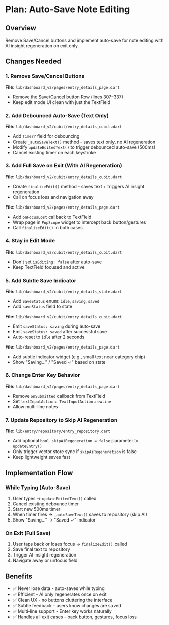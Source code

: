 # Plan: Auto-Save Note Editing

## Overview
Remove Save/Cancel buttons and implement auto-save for note editing with AI insight regeneration on exit only.

## Changes Needed

### 1. Remove Save/Cancel Buttons
**File:** `lib/dashboard_v2/pages/entry_details_page.dart`
- Remove the Save/Cancel button Row (lines 307-337)
- Keep edit mode UI clean with just the TextField

### 2. Add Debounced Auto-Save (Text Only)
**File:** `lib/dashboard_v2/cubit/entry_details_cubit.dart`
- Add `Timer?` field for debouncing
- Create `_autoSaveText()` method - saves text only, no AI regeneration
- Modify `updateEditedText()` to trigger debounced auto-save (500ms)
- Cancel existing timer on each keystroke

### 3. Add Full Save on Exit (With AI Regeneration)
**File:** `lib/dashboard_v2/cubit/entry_details_cubit.dart`
- Create `finalizeEdit()` method - saves text + triggers AI insight regeneration
- Call on focus loss and navigation away

**File:** `lib/dashboard_v2/pages/entry_details_page.dart`
- Add `onFocusLost` callback to TextField
- Wrap page in `PopScope` widget to intercept back button/gestures
- Call `finalizeEdit()` in both cases

### 4. Stay in Edit Mode
**File:** `lib/dashboard_v2/cubit/entry_details_cubit.dart`
- Don't set `isEditing: false` after auto-save
- Keep TextField focused and active

### 5. Add Subtle Save Indicator
**File:** `lib/dashboard_v2/cubit/entry_details_state.dart`
- Add `SaveStatus` enum: `idle`, `saving`, `saved`
- Add `saveStatus` field to state

**File:** `lib/dashboard_v2/cubit/entry_details_cubit.dart`
- Emit `saveStatus: saving` during auto-save
- Emit `saveStatus: saved` after successful save
- Auto-reset to `idle` after 2 seconds

**File:** `lib/dashboard_v2/pages/entry_details_page.dart`
- Add subtle indicator widget (e.g., small text near category chip)
- Show "Saving..." / "Saved ✓" based on state

### 6. Change Enter Key Behavior
**File:** `lib/dashboard_v2/pages/entry_details_page.dart`
- Remove `onSubmitted` callback from TextField
- Set `textInputAction: TextInputAction.newline`
- Allow multi-line notes

### 7. Update Repository to Skip AI Regeneration
**File:** `lib/entry/repository/entry_repository.dart`
- Add optional `bool skipAiRegeneration = false` parameter to `updateEntry()`
- Only trigger vector store sync if `skipAiRegeneration` is false
- Keep lightweight saves fast

## Implementation Flow

### While Typing (Auto-Save)
1. User types → `updateEditedText()` called
2. Cancel existing debounce timer
3. Start new 500ms timer
4. When timer fires → `_autoSaveText()` saves to repository (skip AI)
5. Show "Saving..." → "Saved ✓" indicator

### On Exit (Full Save)
1. User taps back or loses focus → `finalizeEdit()` called
2. Save final text to repository
3. Trigger AI insight regeneration
4. Navigate away or unfocus field

## Benefits
- ✅ Never lose data - auto-saves while typing
- ✅ Efficient - AI only regenerates once on exit
- ✅ Clean UX - no buttons cluttering the interface
- ✅ Subtle feedback - users know changes are saved
- ✅ Multi-line support - Enter key works naturally
- ✅ Handles all exit cases - back button, gestures, focus loss